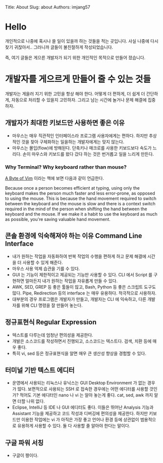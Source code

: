 Title: About
Slug: about
Authors: imjang57

# Hello

개인적으로 나중에 혹시나 쓸 일이 있을까 하는 것들을 적는 곳입니다. 사실 나중에 다시 찾기 귀찮아서.. 그러니까 글들이 불친절하게 작성되었습니다.

즉, 여기 글들은 게으른 개발자가 되기 위한 개인적인 목적으로 만들어 졌습니다.

# 개발자를 게으르게 만들어 줄 수 있는 것들

개발자는 게을러 지기 위한 고민을 항상 해야 한다. 어떻게 더 편하게, 더 쉽게 더 간단하게, 자동으로 처리할 수 있을지 고민하자. 그리고 남는 시간에 놀거나 문제 해결에 집중하자.

## 개발자가 최대한 키보드만 사용하면 좋은 이유

- 마우스는 매우 직관적인 인터페이스라 프로그램 사용자에게는 편하다. 하지만 추상적인 것을 찾아 구체화하는 일을하는 개발자에게는 맞지 않는다.
- 마우스는 몰입(flow)에 방해된다. 단축키나 매크로를 사용한 키보드보다 속도가 느리다. 손이 마우스와 키보드를 왔다 갔다 하는 것은 번거롭고 일을 느리게 만든다.

### Why Terminal? Why keyboard rather than mouse?

[A Byte of Vim](http://files.swaroopch.com/vim/byte_of_vim_v051.pdf) 이라는 책에 보면 다음과 같이 언급한다.

Because once a person becomes efficient at typing, using only the keyboard makes the person much faster and less error-prone, as opposed to using the mouse. This is because the hand movement required to switch between the keyboard and the mouse is slow and there is a context switch required in the mind of the person when shifting the hand between the keyboard and the mouse. If we make it a habit to use the keyboard as much as possible, you're saving valuable hand movement.

## 콘솔 환경에 익숙해져야 하는 이유 Command Line Interface

- 내가 원하는 작업을 자동화하여 반복 작업의 수행을 편하게 하고 문제 해결에 시간을 더 사용할 수 있게 해준다.
- 마우스 사용 억제 습관을 기를 수 있다.
- GUI 는 기능이 제한적이고 제공되는 기능만 사용할 수 있다. CLI 에서 Script 를 구현하면 얼마든지 내가 원하는 작업을 자유롭게 만들 수 있다.
- AWK, SED, GREP 등 좋은 툴들이 많고, Bash, Python 등 좋은 스크립트 도구도 많다. Pipe, Redirection 등의 interface 는 매우 유용하다. 적극적으로 사용하자.
- 대부분의 경우 프로그램은 개발자가 만들고, 개발자는 CLI 에 익숙하고, 다른 개발자를 위해 CLI 명령을 잘 만들어 놓는다.

## 정규표현식 Regular Expression

- 텍스트를 다루는데 엄청난 편의성을 제공한다.
- 개발은 소스코드를 작성하면서 진행되고, 소스코드는 텍스트다. 검색, 치환 등에 매우 좋다.
- 특히 vi, sed 등은 정규표현식을 알면 매우 큰 생산성 향상을 경험할 수 있다.

## 터미널 기반 텍스트 에디터

- 운영에서 사용되는 리눅스나 유닉스는 GUI Desktop Environment 가 없는 경우가 많다. 보편적으로 사용되는 SSH 로 접속한 경우에는 어떤 에디터를 사용할 것인가? 적어도 기본 에디터인 nano 나 vi 는 알아 놓는게 좋다. cat, sed, awk 까지 알면 더할 나위 없다.
- Eclipse, IntelliJ 등 IDE 나 GUI 에디터도 좋다. 이들은 뛰어난 Analysis 기능과 Assistant 기능을 제공하고 코드 작성과 디버깅에 편의성을 제공한다. 하지만 키보드만 이용한 작업에는 vi 가 아직은 가장 좋고 언어나 환경 등에 상관없이 범용적으로 유용하게 사용할 수 있다. 둘 다 사용할 줄 알아야 한다는 말이다.

## 구글 파워 서칭

- 구글이 짱이다.

